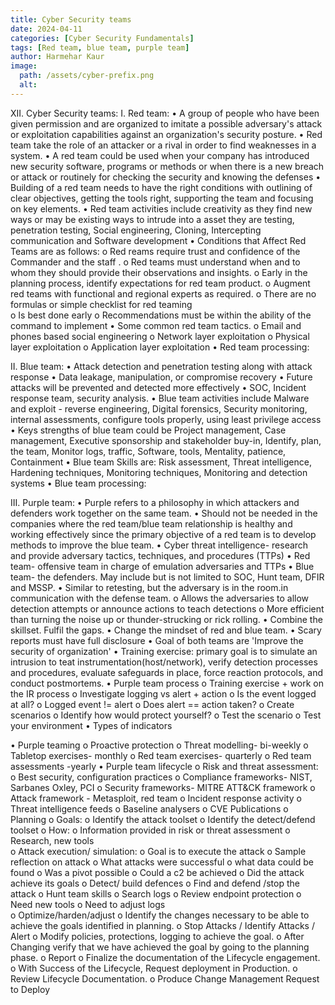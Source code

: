 ```yaml
---
title: Cyber Security teams
date: 2024-04-11
categories: [Cyber Security Fundamentals]
tags: [Red team, blue team, purple team]
author: Harmehar Kaur
image:
  path: /assets/cyber-prefix.png
  alt: 
---
```

XII.	Cyber Security teams: 
I.	Red team:
•	A group of people who have been given permission and are organized to imitate a possible adversary's attack or exploitation capabilities against an organization's security posture. 
•	Red team take the role of an attacker or a rival in order to find weaknesses in a system. 
•	A red team could be used when your company has introduced new security software, programs or methods or when there is a new breach or attack or routinely for checking the security and knowing the defenses 
•	Building of a red team needs to have the right conditions with outlining of clear objectives, getting the tools right, supporting the team and focusing on key elements. 
•	Red team activities include creativity as they find new ways or may be existing ways to intrude into a asset they are testing, penetration testing, Social engineering, Cloning, Intercepting communication and Software development
•	Conditions that Affect Red Teams are as follows:
o	Red reams require trust and confidence of the Commander and the staff . 
o	Red teams must understand when and to whom they should provide their observations and insights. 
o	Early in the planning process, identify expectations for red team product. 
o	Augment red teams with functional and regional experts as required. 
o	There are no formulas or simple checklist for red teaming      
o	Is best done early
o	Recommendations must be within the ability of the command to implement
•	Some common red team tactics. 
o	Email and phones based social engineering 
o	Network layer exploitation
o	Physical layer exploitation
o	Application layer exploitation
•	Red team processing: 
 
II.	Blue team: 
•	Attack detection and penetration testing along with attack response 
•	Data leakage, manipulation, or compromise recovery
•	Future attacks will be prevented and detected more effectively
•	SOC, Incident response team, security analysis. 
•	Blue team activities include Malware and exploit - reverse engineering, Digital forensics, Security monitoring, internal assessments, configure tools properly, using least privilege access
•	Keys strengths of blue team could be Project management, Case management, Executive sponsorship and stakeholder buy-in, Identify, plan, the team, Monitor logs, traffic, Software, tools, Mentality, patience, Containment 
•	Blue team Skills are: Risk assessment, Threat intelligence, Hardening techniques, Monitoring techniques, Monitoring and detection systems
•	Blue team processing:
 
III.	Purple team: 
•	Purple refers to a philosophy in which attackers and defenders work together on the same team. 
•	Should not be needed in the companies where the red team/blue team relationship is healthy and working effectively since the primary objective of a red team is to develop methods to improve the blue team. 
•	Cyber threat intelligence- research and provide adversary tactics, techniques, and procedures (TTPs)
•	Red team- offensive team in charge of emulation adversaries and TTPs
•	Blue team- the defenders. May include but is not limited to SOC, Hunt team, DFIR and MSSP. 
•	Similar to retesting, but the adversary is in the room.in communication with the defense team. 
o	Allows the adversaries to allow detection attempts or announce actions to teach detections
o	More efficient than turning the noise up or thunder-strucking or rick rolling. 
•	Combine the skillset. Fulfil the gaps.
•	Change the mindset of red and blue team. 
•	Scary reports must have full disclosure
•	Goal of both teams are 'Improve the security of organization' 
•	Training exercise: primary goal is to simulate an intrusion to teat instrumentation(host/network), verify detection processes and procedures, evaluate safeguards in place, force reaction protocols, and conduct postmortems. 
•	Purple team process
o	Training exercise + work on the IR process
o	Investigate logging vs alert + action
o	Is the event logged at all?
o	Logged event != alert
o	Does alert == action taken? 
o	Create scenarios 
o	Identify how would protect yourself?
o	Test the scenario
o	Test your environment 
•	Types of indicators

•	Purple teaming 
o	Proactive protection
o	Threat modelling- bi-weekly
o	Tabletop exercises- monthly 
o	Red team exercises- quarterly
o	Red team assessments -yearly
•	Purple team lifecycle 
o	Risk and threat assessment:
o	Best security, configuration practices
o	Compliance frameworks- NIST, Sarbanes Oxley, PCI
o	Security frameworks- MITRE ATT&CK framework
o	Attack framework - Metasploit, red team
o	Incident response activity
o	Threat intelligence feeds
o	Baseline analysers
o	CVE Publications
o	Planning 
o	Goals: 
o	Identify the attack toolset
o	Identify the detect/defend toolset
o	How:
o	Information provided in risk or threat assessment 
o	Research, new tools  
o	Attack execution/ simulation:
o	Goal is to execute the attack 
o	Sample reflection on attack 
o	What attacks were successful
o	 what data could be found 
o	Was a pivot possible 
o	Could a c2 be achieved
o	Did the attack achieve its goals
o	Detect/ build defences
o	Find and defend /stop the attack
o	Hunt team skills 
o	Search logs
o	Review endpoint protection 
o	Need new tools
o	Need to adjust logs  
o	Optimize/harden/adjust
o	Identify the changes necessary to be able to achieve the goals identified in planning.
o	Stop Attacks / Identify Attacks / Alert
o	Modify policies, protections, logging to achieve the goal.
o	After Changing verify that we have achieved the goal by going to the planning phase.
o	Report 
o	Finalize the documentation of the Lifecycle engagement.
o	With Success of the Lifecycle, Request deployment in Production.
o	Review Lifecycle Documentation.
o	Produce Change Management Request to Deploy
